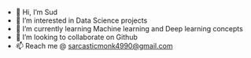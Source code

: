 - 👋 Hi, I’m Sud
- 👀 I’m interested in Data Science projects 
- 🌱 I’m currently learning Machine learning and Deep learning concepts 
- 💞️ I’m looking to collaborate on Github
- 📫 Reach me @ sarcasticmonk4990@gmail.com

<!---
TheBleedingIrony/TheBleedingIrony is a ✨ special ✨ repository because its `README.md` (this file) appears on your GitHub profile.
You can click the Preview link to take a look at your changes.
--->
